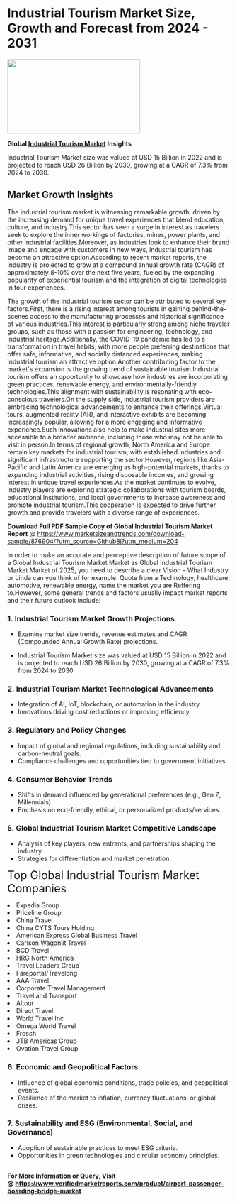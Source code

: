 <H1>Industrial Tourism Market Size, Growth and Forecast from 2024 - 2031</H1><img class="aligncenter size-medium wp-image-584254" src="https://thirdeyenews.in/wp-content/uploads/2024/09/Global-Market-Research-300x168.jpeg" alt="" width="300" height="168" /><p><strong>Global&nbsp;<a href="https://www.marketsizeandtrends.com/download-sample/876904/?utm_source=Github8j?utm_medium=204">Industrial Tourism Market</a> Insights</strong></p><p>Industrial Tourism Market size was valued at USD 15 Billion in 2022 and is projected to reach USD 26 Billion by 2030, growing at a CAGR of 7.3% from 2024 to 2030.</p><p><h2>Market Growth Insights</h2> <p>The industrial tourism market is witnessing remarkable growth, driven by the increasing demand for unique travel experiences that blend education, culture, and industry.This sector has seen a surge in interest as travelers seek to explore the inner workings of factories, mines, power plants, and other industrial facilities.Moreover, as industries look to enhance their brand image and engage with customers in new ways, industrial tourism has become an attractive option.According to recent market reports, the industry is projected to grow at a compound annual growth rate (CAGR) of approximately 8-10% over the next five years, fueled by the expanding popularity of experiential tourism and the integration of digital technologies in tour experiences.</p> <p>The growth of the industrial tourism sector can be attributed to several key factors.First, there is a rising interest among tourists in gaining behind-the-scenes access to the manufacturing processes and historical significance of various industries.This interest is particularly strong among niche traveler groups, such as those with a passion for engineering, technology, and industrial heritage.Additionally, the COVID-19 pandemic has led to a transformation in travel habits, with more people preferring destinations that offer safe, informative, and socially distanced experiences, making industrial tourism an attractive option.Another contributing factor to the market's expansion is the growing trend of sustainable tourism.Industrial tourism offers an opportunity to showcase how industries are incorporating green practices, renewable energy, and environmentally-friendly technologies.This alignment with sustainability is resonating with eco-conscious travelers.On the supply side, industrial tourism providers are embracing technological advancements to enhance their offerings.Virtual tours, augmented reality (AR), and interactive exhibits are becoming increasingly popular, allowing for a more engaging and informative experience.Such innovations also help to make industrial sites more accessible to a broader audience, including those who may not be able to visit in person.In terms of regional growth, North America and Europe remain key markets for industrial tourism, with established industries and significant infrastructure supporting the sector.However, regions like Asia-Pacific and Latin America are emerging as high-potential markets, thanks to expanding industrial activities, rising disposable incomes, and growing interest in unique travel experiences.As the market continues to evolve, industry players are exploring strategic collaborations with tourism boards, educational institutions, and local governments to increase awareness and promote industrial tourism.This cooperation is expected to drive further growth and provide travelers with a diverse range of experiences.<p><span class=""><strong>Download Full PDF Sample Copy of Global Industrial Tourism Market Report</strong> @ <a href="https://www.marketsizeandtrends.com/download-sample/876904/?utm_source=Github8j?utm_medium=204" target="_blank">https://www.marketsizeandtrends.com/download-sample/876904/?utm_source=Github8j?utm_medium=204</a></span></p><p>In order to make an accurate and perceptive description of future scope of a Global&nbsp;Industrial Tourism Market Market as Global&nbsp;Industrial Tourism Market Market of 2025, you need to describe a clear Vision &ndash; What Industry or Linda can you think of for example: Quote from a Technology, healthcare, automotive, renewable energy, name the market you are Reffering to.However, some general trends and factors usually impact market reports and their future outlook include:</p><h3>1.&nbsp;<strong>Industrial Tourism Market Growth Projections</strong></h3><ul><li>Examine market size trends, revenue estimates and CAGR (Compounded Annual Growth Rate) projections.</li><li><p>Industrial Tourism Market size was valued at USD 15 Billion in 2022 and is projected to reach USD 26 Billion by 2030, growing at a CAGR of 7.3% from 2024 to 2030.</p></li></ul><h3>2.&nbsp;<strong>Industrial Tourism Market Technological Advancements</strong></h3><ul><li>Integration of AI, IoT, blockchain, or automation in the industry.</li><li>Innovations driving cost reductions or improving efficiency.</li></ul><h3>3.&nbsp;<strong>Regulatory and Policy Changes</strong></h3><ul><li>Impact of global and regional regulations, including sustainability and carbon-neutral goals.</li><li>Compliance challenges and opportunities tied to government initiatives.</li></ul><h3>4.&nbsp;<strong>Consumer Behavior Trends</strong></h3><ul><li>Shifts in demand influenced by generational preferences (e.g., Gen Z, Millennials).</li><li>Emphasis on eco-friendly, ethical, or personalized products/services.</li></ul><h3>5.&nbsp;<strong>Global Industrial Tourism Market Competitive Landscape</strong></h3><ul><li>Analysis of key players, new entrants, and partnerships shaping the industry.</li><li>Strategies for differentiation and market penetration.</li></ul><p data-pm-slice="1 1 []"><span style="color: inherit; font-family: inherit; font-size: 25px;">Top Global Industrial Tourism Market Companies</span></p><div class="" data-test-id=""><p><li>Expedia Group</li><li> Priceline Group</li><li> China Travel</li><li> China CYTS Tours Holding</li><li> American Express Global Business Travel</li><li> Carlson Wagonlit Travel</li><li> BCD Travel</li><li> HRG North America</li><li> Travel Leaders Group</li><li> Fareportal/Travelong</li><li> AAA Travel</li><li> Corporate Travel Management</li><li> Travel and Transport</li><li> Altour</li><li> Direct Travel</li><li> World Travel Inc</li><li> Omega World Travel</li><li> Frosch</li><li> JTB Americas Group</li><li> Ovation Travel Group</li></p></div><h3>6.&nbsp;<strong>Economic and Geopolitical Factors</strong></h3><ul><li>Influence of global economic conditions, trade policies, and geopolitical events.</li><li>Resilience of the market to inflation, currency fluctuations, or global crises.</li></ul><h3>7.&nbsp;<strong>Sustainability and ESG (Environmental, Social, and Governance)</strong></h3><ul><li>Adoption of sustainable practices to meet ESG criteria.</li><li>Opportunities in green technologies and circular economy principles.</li></ul><h2><strong style="font-size: 14px;">For More Information or Query, Visit @&nbsp;</strong><a style="background-color: #ffffff; font-size: 14px;" href="https://www.marketsizeandtrends.com/report/industrial-tourism-market/" target="_blank">https://www.verifiedmarketreports.com/product/airport-passenger-boarding-bridge-market</a></h2>